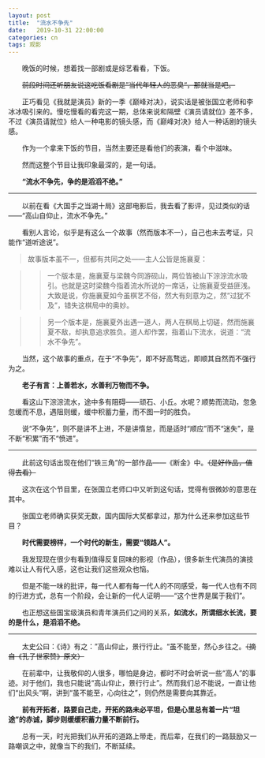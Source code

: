 ```yaml
---
layout: post
title:  "流水不争先"
date:   2019-10-31 22:00:00
categories: cn
tags: 观影
---
```



&emsp;&emsp;晚饭的时候，想着找一部剧或是综艺看看，下饭。

&emsp;&emsp;~~前段时间还听朋友说这吃饭看剧是”当代年轻人的恶臭“，那就当是吧。~~

&emsp;&emsp;正巧看见《我就是演员》新的一季《巅峰对决》，说实话是被张国立老师和李冰冰吸引来的。慢吃慢看的看完这一期，总体来说和隔壁《演员请就位》差不多，不过《演员请就位》给人一种电影的镜头感，而《巅峰对决》给人一种话剧的镜头感。

&emsp;&emsp;作为一个拿来下饭的节目，当然主要还是看他们的表演，看个中滋味。

&emsp;&emsp;然而这整个节目让我印象最深的，是一句话。

&emsp;&emsp;**“流水不争先，争的是滔滔不绝。”**

------------



&emsp;&emsp;以前在看《大国手之当湖十局》这部电影后，我去看了影评，见过类似的话——“高山自仰止，流水不争先。”

&emsp;&emsp;看别人言论，似乎是有这么一个故事（然而版本不一），自己也未去考证，只能作“道听途说”。

>故事版本虽不一，但都有共同之处——主人公皆是施襄夏：

>>一个版本是，施襄夏与梁魏今同游砚山，两位皆被山下淙淙流水吸引。也就是这时梁魏今指着流水所说的一席话，让施襄夏受益匪浅。大致是说，你施襄夏如今虽棋艺不俗，然大有刻意为之，然“过犹不及”，错失这棋局中的奥妙。

>>另一个版本是，施襄夏外出遇一道人，两人在棋局上切磋，然而施襄夏不敌，却执意追求胜负。道人却作罢，指着山下流水，说道：“流水不争先”。

&emsp;&emsp;当然，这个故事的重点，在于“不争先”，即不好高骛远，即顺其自然而不强行为之。

&emsp;&emsp;**老子有言：上善若水，水善利万物而不争。**

&emsp;&emsp;看这山下淙淙流水，途中多有阻碍——顽石、小丘。水呢？顺势而流动，忽急忽缓而不息，遇阻则缓，缓中积蓄力量，而不图一时的胜负。

&emsp;&emsp;说“不争先”，则不是讲不上进，不是讲惰怠，而是适时“顺应”而不“迷失”，是不断“积累”而不“愤进”。

------------

&emsp;&emsp;此前这句话出现在他们“铁三角”的一部作品——《断金》中。~~（是好作品，值得去看）~~

&emsp;&emsp;这次在这个节目里，在张国立老师口中又听到这句话，觉得有很微妙的意思在其中。

&emsp;&emsp;张国立老师确实获奖无数，国内国际大奖都拿过，那为什么还来参加这些节目？

&emsp;&emsp;**时代需要榜样，一个时代的新生，需要“领路人”。**

&emsp;&emsp;我发现现在很少有看到值得反复回味的影视（作品），很多新生代演员的演技难以让人有代入感，这也让我们这些观众也恼。

&emsp;&emsp;但是不能一味的批评，每一代人都有每一代人的不同感受，每一代人也有不同的行进方式，总有一个阶段，会让新的一代人证明——“这个世界是属于我们”。

&emsp;&emsp;也正想这些国宝级演员和青年演员们之间的关系，**如流水，所谓细水长流，要的是什么，是滔滔不绝。**

------------

&emsp;&emsp;太史公曰：《诗》有之：”高山仰止，景行行止。“虽不能至，然心乡往之。~~（摘自《孔子世家赞》原文）~~

&emsp;&emsp;在前辈中，让我敬仰的人很多，哪怕是身边，都时不时会听说一些“高人”的事迹。对于他们，我也只能说“高山仰止，景行行止”。然而我们总不能说，一直让他们“出风头”啊，讲到“虽不能至，心向往之”，则仍然是需要向其靠近。

&emsp;&emsp;**前有开拓者，路要自己走，开拓的路未必平坦，但是心里总有着一片“坦途”的赤诚，脚步则缓缓积蓄力量不断前行。**

&emsp;&emsp;总有一天，时光把我们从开拓的道路上带走，而后辈，在我们的一路鼓励又一路嘲讽之中，就像当下的我们，不断延续。